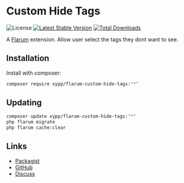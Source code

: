 # Custom Hide Tags

![License](https://img.shields.io/badge/license-MIT-blue.svg) [![Latest Stable Version](https://img.shields.io/packagist/v/xypp/flarum-custom-hide-tags.svg)](https://packagist.org/packages/xypp/flarum-custom-hide-tags) [![Total Downloads](https://img.shields.io/packagist/dt/xypp/flarum-custom-hide-tags.svg)](https://packagist.org/packages/xypp/flarum-custom-hide-tags)

A [Flarum](http://flarum.org) extension. Allow user select the tags they dont want to see.

## Installation

Install with composer:

```sh
composer require xypp/flarum-custom-hide-tags:"*"
```

## Updating

```sh
composer update xypp/flarum-custom-hide-tags:"*"
php flarum migrate
php flarum cache:clear
```

## Links

- [Packagist](https://packagist.org/packages/xypp/flarum-custom-hide-tags)
- [GitHub](https://github.com/xypp/flarum-custom-hide-tags)
- [Discuss](https://discuss.flarum.org/d/PUT_DISCUSS_SLUG_HERE)
